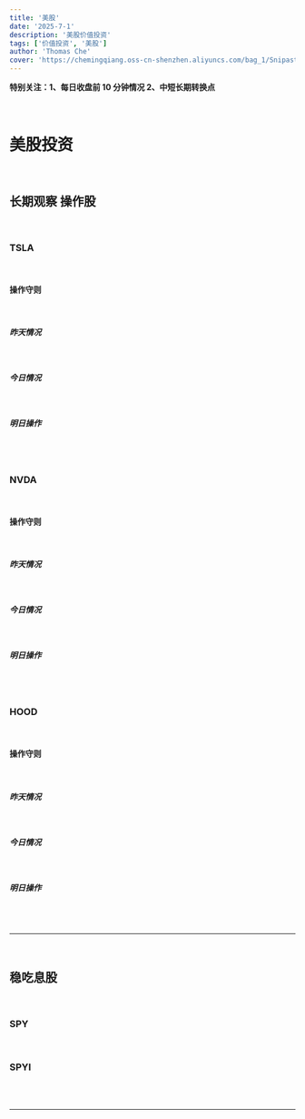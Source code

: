 ```yaml
---
title: '美股'
date: '2025-7-1'
description: '美股价值投资'
tags: ['价值投资', '美股']
author: 'Thomas Che'
cover: 'https://chemingqiang.oss-cn-shenzhen.aliyuncs.com/bag_1/Snipaste_2025-07-01_00-23-04.png'
---
```


**特别关注：1、每日收盘前 10 分钟情况 2、中短长期转换点**

</br>

# 美股投资

</br>

## 长期观察 操作股

</br>

### TSLA

</br>

#### 操作守则

</br>

##### 昨天情况

</br>

##### 今日情况

</br>

##### 明日操作

</br>
</br>

### NVDA

</br>

#### 操作守则

</br>

##### 昨天情况

</br>

##### 今日情况

</br>

##### 明日操作

</br>
</br>

### HOOD

</br>

#### 操作守则

</br>

##### 昨天情况

</br>

##### 今日情况

</br>

##### 明日操作

</br>
</br>

---

</br>

## 稳吃息股

</br>

### SPY

</br>

### SPYI

</br></br>

---

</br>
</br></br></br>
